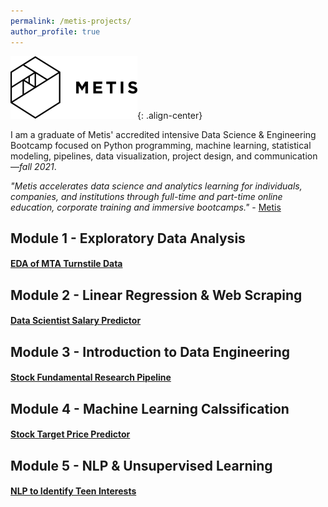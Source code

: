 ```yaml
---
permalink: /metis-projects/
author_profile: true
---
```


![image-center](/assets/images/metis.png){: .align-center}

I am a graduate of Metis' accredited intensive Data Science & Engineering Bootcamp focused on Python programming, machine learning, statistical modeling, pipelines, data visualization, project design, and communication—*fall 2021*. 

*"Metis accelerates data science and analytics learning for individuals, companies, and institutions through full-time and part-time online education, corporate training and immersive bootcamps."* - [Metis](https://www.thisismetis.com/)

## Module 1 - Exploratory Data Analysis
#### [EDA of MTA Turnstile Data](https://giasonep.github.io/metis-projects/eda/)
## Module 2 - Linear Regression & Web Scraping
#### [Data Scientist Salary Predictor](https://giasonep.github.io/metis-projects/regression-web-scraping/)
## Module 3 - Introduction to Data Engineering
#### [Stock Fundamental Research Pipeline](https://giasonep.github.io/metis-projects/data-engineering/)
## Module 4 - Machine Learning Calssification
#### [Stock Target Price Predictor](https://giasonep.github.io/metis-projects/classification/)
## Module 5 - NLP & Unsupervised Learning
#### [NLP to Identify Teen Interests](https://giasonep.github.io/metis-projects/nlp/)
